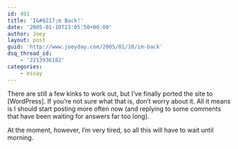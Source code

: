 ```yaml
---
id: 491
title: 'I&#8217;m Back!'
date: '2005-01-10T23:05:50+00:00'
author: Joey
layout: post
guid: 'http://www.joeyday.com/2005/01/10/im-back'
dsq_thread_id:
    - '2213936182'
categories:
    - essay
---
```


There are still a few kinks to work out, but I’ve finally ported the site to \[WordPress\]. If you’re not sure what that is, don’t worry about it. All it means is I should start posting more often now (and replying to some comments that have been waiting for answers far too long).

At the moment, however, I’m very tired, so all this will have to wait until morning.